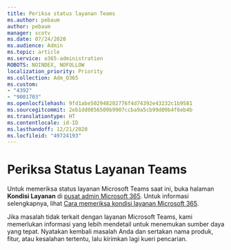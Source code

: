 ```yaml
---
title: Periksa status layanan Teams
ms.author: pebaum
author: pebaum
manager: scotv
ms.date: 07/24/2020
ms.audience: Admin
ms.topic: article
ms.service: o365-administration
ROBOTS: NOINDEX, NOFOLLOW
localization_priority: Priority
ms.collection: Adm_O365
ms.custom:
- "4392"
- "9001703"
ms.openlocfilehash: 9fd1abe502948202776f4d74392e43232c1b9581
ms.sourcegitcommit: 2eb1dd0856509b9907ccba9a5cb99d09b4f6eb4b
ms.translationtype: HT
ms.contentlocale: id-ID
ms.lasthandoff: 12/21/2020
ms.locfileid: "49724193"
---
```

# <a name="check-teams-service-status"></a>Periksa Status Layanan Teams

Untuk memeriksa status layanan Microsoft Teams saat ini, buka halaman **Kondisi Layanan** di [pusat admin Microsoft 365](https://go.microsoft.com/fwlink/p/?linkid=2024339). Untuk informasi selengkapnya, lihat [Cara memeriksa kondisi layanan Microsoft 365](https://docs.microsoft.com/office365/enterprise/view-service-health).

Jika masalah tidak terkait dengan layanan Microsoft Teams, kami memerlukan informasi yang lebih mendetail untuk menemukan sumber daya yang tepat. Nyatakan kembali masalah Anda dan sertakan nama produk, fitur, atau kesalahan tertentu, lalu kirimkan lagi kueri pencarian.
